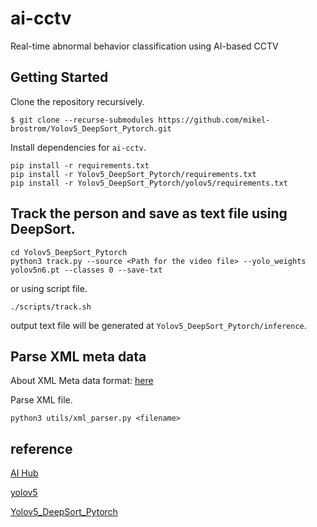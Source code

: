 # ai-cctv

Real-time abnormal behavior classification using AI-based CCTV

## Getting Started

Clone the repository recursively.

```
$ git clone --recurse-submodules https://github.com/mikel-brostrom/Yolov5_DeepSort_Pytorch.git
```

Install dependencies for `ai-cctv`.

```
pip install -r requirements.txt
pip install -r Yolov5_DeepSort_Pytorch/requirements.txt
pip install -r Yolov5_DeepSort_Pytorch/yolov5/requirements.txt
```

## Track the person and save as text file using DeepSort.

```
cd Yolov5_DeepSort_Pytorch
python3 track.py --source <Path for the video file> --yolo_weights yolov5n6.pt --classes 0 --save-txt
```

or using script file.

```
./scripts/track.sh
```

output text file will be generated at `Yolov5_DeepSort_Pytorch/inference`.

## Parse XML meta data

About XML Meta data format: [here](https://aihub.or.kr/aidata/139)

Parse XML file.

```
python3 utils/xml_parser.py <filename>
```

## reference

[AI Hub](https://aihub.or.kr/)

[yolov5](https://github.com/ultralytics/yolov5)

[Yolov5_DeepSort_Pytorch](https://github.com/mikel-brostrom/Yolov5_DeepSort_Pytorch)

